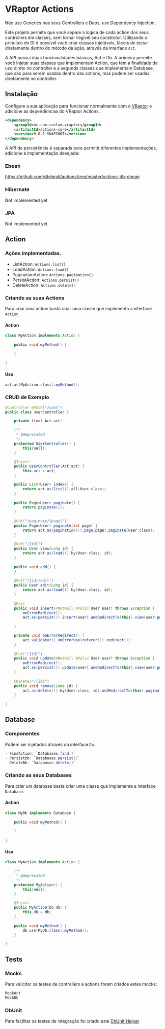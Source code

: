 # VRaptor Actions

Não use Generics nos seus Controllers e Daos, use Dependency Injection.

Este projeto permite que você separe a logica de cada action dos seus controllers em classes, sem tornar ilegível seu construtor. Utilizando o princípio de DI é possível você criar classes injetáveis, fáceis de testar diretamente dentro do método da ação, através da interface `Act`.

A API possui duas funcionalidades básicas, Act e Db. A primeira permite você injetar suas classes que implementam Action, que tem a finalidade de uso direto no controller e a segunda classes que implementam Database, que são para serem usadas dentro das actions, mas podem ser usadas diretamente no controller.

## Instalação

Configure a sua aplicação para funcionar normalmente com o [VRaptor](http://vraptor.org) e adicione as dependências do VRaptor Actions.

```xml
<dependency>
	<groupId>br.com.caelum.vraptor</groupId>
	<artifactId>actions-core</artifactId>
	<version>0.0.1-SNAPSHOT</version>
</dependency>
```

A API de persistência é separada para permitir diferentes implementações, adicione a implementação desejada:

### Ebean

https://github.com/dtelaroli/actions/tree/master/actions-db-ebean

### Hibernate

Not implemented yet

### JPA

Not implemented yet

## Action

### Ações implementadas.

- ListAction: `Actions.list()`
- LoadAction: `Actions.load()`
- PaginationAction: `Actions.pagination()`
- PersistAction: `Actions.persist()`
- DeleteAction: `Actions.delete()`

### Criando as suas Actions

Para criar uma action basta criar uma classe que implementa a interface `Action`.

#### Action

```Java
class MyAction implements Action {
	
	public void myMethod() {
	
	}
	
}
```

#### Uso

```Java
act.as(MyAction.class).myMethod();
```

### CRUD de Exemplo

```Java
@Controller @Path("/user")
public class UserController {

	private final Act act;

	/**
	 * @deprecated
	 */
	protected UserController() {
		this(null);
	}

	@Inject
	public UserController(Act act) {
		this.act = act;
	}

	public List<User> index() {
		return act.as(list()).all(User.class);
	}
	
	public Page<User> paginate() {
		return paginate(1);
	}
	
	@Get("/paginate/{page}")
	public Page<User> paginate(int page) {
		return act.as(pagination()).page(page).paginate(User.class);
	}
	
	@Get("/{id}")
	public User view(Long id) {
		return act.as(load()).by(User.class, id);
	}
	
	public void add() {
	}
	
	@Get("/{id}/edit")
	public User edit(Long id) {
		return act.as(load()).by(User.class, id);
	}
	
	@Post
	public void insert(@NotNull @Valid User user) throws Exception {
		onErrorRedirect();
		act.as(persist()).insert(user).andRedirectTo(this).view(user.getId());
		
	}

	private void onErrorRedirect() {
		act.validator().onErrorUse(referer()).redirect();
	}
	
	@Put("/{id}")
	public void update(@NotNull @Valid User user) throws Exception {
		onErrorRedirect();
		act.as(persist()).update(user).andRedirectTo(this).view(user.getId());
	}
	
	@Delete("/{id}")
	public void remove(Long id) {
		act.as(delete()).by(User.class, id).andRedirectTo(this).paginate();
	}
	
}
```

## Database

### Componentes

Podem ser injetados através da interface `Db`.

```Java
- FindAction: `Databases.find()`
- PersistDb: `Databases.persist()`
- DeleteDb: `Databases.delete()`
```

### Criando as seus Databases

Para criar um database basta criar uma classe que implementa a interface `Database`.

#### Action

```Java
class MyDb implements Database {
	
	public void myMethod() {
	
	}
	
}
```

#### Uso

```Java
class MyAction implements Action {

	/**
	 * @deprecated
	 */
	protected MyAction() {
		this(null);
	}

	@Inject
	public MyAction(Db db) {
		this.db = db;
	}
	
	public void myMethod() {
		db.use(MyDb.class).myMethod();
	}

}
```

## Tests

### Mocks

Para valicitar os testes de controllers e actions foram criados estes mocks:

```Java
MockAct
MockDb
```

### DbUnit

Para facilitar os testes de integração foi criado este [DbUnit Helper](https://github.com/dtelaroli/dbunit)